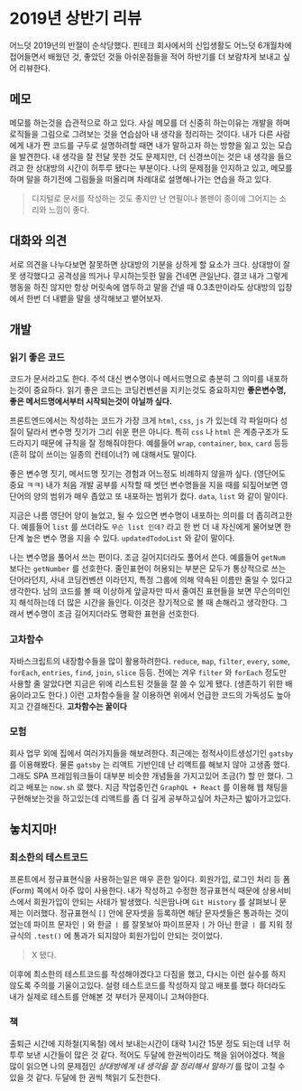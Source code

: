 # 2019년 상반기 리뷰

어느덧 2019년의 반절이 순삭당했다. 핀테크 회사에서의 신입생활도 어느덧 6개월차에 접어들면서 배웠던 것, 좋았던 것들 아쉬운점들을 적어 하반기를 더 보람차게 보내고 싶어 리뷰한다.

## 메모

메모를 하는것을 습관적으로 하고 있다. 사실 메모를 더 신중히 하는이유는 개발을 하며 로직들을 그림으로 그려보는 것을 연습삼아 내 생각을 정리하는 것이다. 내가 다른 사람에게 내가 짠 코드를 구두로 설명하려할 때면 내가 말하고자 하는 방향을 잃고 있는 모습을 발견한다. 내 생각을 잘 전달 못한 것도 문제지만, 더 신경쓰이는 것은 내 생각을 들으려고 한 상대방의 시간이 허투루 됐다는 부분이다. 나의 문제점을 인지하고 있고, 메모를 하며 말을 하기전에 그림들을 떠올리며 차례대로 설명해나가는 연습을 하고 있다.

> 디지털로 문서를 작성하는 것도 좋지만 난 연필이나 볼펜이 종이에 그어지는 소리와 느낌이 좋다.

## 대화와 의견

서로 의견을 나누다보면 잘못하면 상대방의 기분을 상하게 할 요소가 크다. 상대방이 잘 못 생각했다고 공격성을 띄거나 무시하는듯한 말을 건네면 큰일난다. 결코 내가 그렇게 행동을 하진 않지만 항상 머릿속에 염두하고 말을 건넬 때 0.3초만이라도 상대방의 입장에서 한번 더 내뱉을 말을 생각해보고 뱉어보자.

## 개발

### 읽기 좋은 코드

코드가 문서라고도 한다. 주석 대신 변수명이나 메서드명으로 충분히 그 의미를 내포하는것이 중요하다. 읽기 좋은 코드는 코딩컨벤션을 지키는것도 중요하지만 **좋은변수명, 좋은 메서드명에서부터 시작되는것이 아닐까 싶다.**

프론트엔드에서는 작성하는 코드가 가장 크게 `html`, `css`, `js` 가 있는데 각 파일마다 성질이 달라서 변수명 짓기가 그리 쉬운 편은 아니다. 특히 `css` 나 `html` 은 계층구조가 도드라지기 때문에 규칙을 잘 정해줘야한다. 예를들어 `wrap`, `container`, `box`, `card` 등등(흔히 많이 쓰이는 일종의 컨테이너?) 에 대해서도 말이다.

좋은 변수명 짓기, 메서드명 짓기는 경험과 어느정도 비례하지 않을까 싶다. (영단어도 중요 ㅋㅋ) 내가 처음 개발 공부를 시작할 때 썻던 변수명들을 지을 때를 되짚어보면 영단어의 양의 범위가 매우 좁았고 또 내포하는 범위가 컸다. `data`, `list` 와 같이 말이다.

지금은 나름 영단어 양이 늘었고, 될 수 있으면 변수명이 내포하는 의미를 더 좁히려고한다. 예를들어 `list` 를 쓰더라도 `무슨 list 인데?` 라고 한 번 더 내 자신에게 물어보면 한 단계 높은 변수 명을 지을 수 있다. `updatedTodoList` 와 같이 말이다.

나는 변수명을 풀어서 쓰는 편이다. 조금 길어지더라도 풀어서 쓴다. 예를들어 `getNum` 보다는 `getNumber` 를 선호한다. 줄인표현이 허용되는 부분은 모두가 통상적으로 쓰는 단어라던지, 사내 코딩컨벤션 이라던지, 특정 그룹에 의해 약속된 이름만 줄일 수 있다고 생각한다. 남의 코드를 볼 때 이상하게 앞글자만 따서 줄여진 표현들을 보면 무슨의미인지 해석하는데 더 많은 시간을 들인다. 이것은 장기적으로 볼 때 손해라고 생각한다. 그래서 변수명이 조금 길어지더라도 명확한 표현을 선호한다.

### 고차함수

자바스크립트의 내장함수들을 많이 활용하려한다. `reduce`, `map`, `filter`, `every`, `some`, `forEach`, `entries`, `find`, `join`, `slice` 등등. 전에는 겨우 `filter` 와 `forEach` 정도만 사용할 줄 알았다면 지금은 위에 리스트된 것들을 잘 쓸 수 있게 됐다. (생존하기 위한 배움이라고도 한다.) 이런 고차함수들을 잘 이용하면 위에서 언급한 코드의 가독성도 높아지고 간결해진다. **고차함수는 꿀이다**

### 모험

회사 업무 외에 집에서 여러가지들을 해보려한다. 최근에는 정적사이트생성기인 `gatsby` 를 이용해봤다. 물론 `gatsby` 는 리액트 기반인데 난 리액트를 해보지 않아 고생좀 했다. 그래도 SPA 프레임워크들이 대부분 비슷한 개념들을 가지고있어 조금(?) 할 만 했다. 그리고 배포는 `now.sh` 로 했다. 지금 작업중인건 `GraphQL + React` 를 이용해 웹 채팅을 구현해보는것을 하고있는데 리액트를 좀 더 깊게 공부하고싶어 차근차근 밟아가고있다.

## 놓치지마!

### 최소한의 테스트코드

프론트에서 정규표현식을 사용하는일은 매우 흔한 일이다. 회원가입, 로그인 처리 등 폼(Form) 쪽에서 아주 많이 사용한다. 내가 작성하고 수정한 정규표현식 때문에 상용서비스에서 회원가입이 안되는 사태가 발생했다. 식은땀나며 `Git History` 를 살펴보니 문제는 이러했다. 정규표현식 `[]` 안에 문자셋을 등록하면 해당 문자셋들은 통과하는 것이었는데 파이프 문자인 `|` 와 한글 `ㅣ` 를 잘못보아 파이프문자 `|` 가 아닌 한글 `ㅣ` 를 지워 정규식의 `.test()` 에 통과가 되지않아 회원가입이 안되는 것이었다.

> X 됐다.

이후에 최소한의 테스트코드를 작성해야겠다고 다짐을 했고, 다시는 이런 실수를 하지 않도록 주의를 기울이고있다. 설령 테스트코드를 작성하지 않고 배포를 했다 하더라도 내가 실제로 테스트를 안해본 것 부터가 문제이니 고쳐야한다.

### 책

출퇴근 시간에 지하철(지옥철) 에서 보내는시간이 대략 1시간 15분 정도 되는데 너무 허투루 보낸 시간들이 많은 것 같다. 적어도 두달에 한권씩이라도 책을 읽어야겠다. 책을 많이 읽으면 나의 문제점인 _상대방에게 내 생각을 잘 정리해서 말하기_ 를 많이 고칠 수 있을 것 같다. 두달에 한 권씩 책읽기 도전한다.
